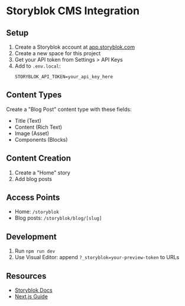# Storyblok CMS Integration

## Setup

1. Create a Storyblok account at [app.storyblok.com](https://app.storyblok.com/)
2. Create a new space for this project
3. Get your API token from Settings > API Keys
4. Add to `.env.local`:
   ```
   STORYBLOK_API_TOKEN=your_api_key_here
   ```

## Content Types

Create a "Blog Post" content type with these fields:

- Title (Text)
- Content (Rich Text)
- Image (Asset)
- Components (Blocks)

## Content Creation

1. Create a "Home" story
2. Add blog posts

## Access Points

- Home: `/storyblok`
- Blog posts: `/storyblok/blog/[slug]`

## Development

1. Run `npm run dev`
2. Use Visual Editor: append `?_storyblok=your-preview-token` to URLs

## Resources

- [Storyblok Docs](https://www.storyblok.com/docs)
- [Next.js Guide](https://www.storyblok.com/tp/add-a-headless-cms-to-next-js-in-5-minutes)
